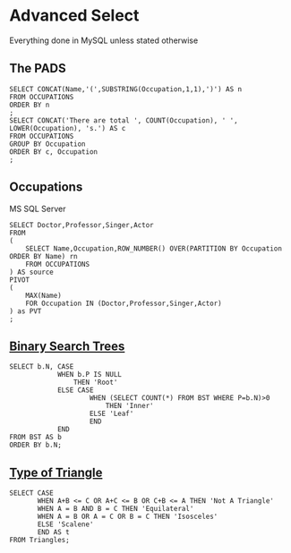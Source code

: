 # Advanced Select

Everything done in MySQL unless stated otherwise

## The PADS

```
SELECT CONCAT(Name,'(',SUBSTRING(Occupation,1,1),')') AS n
FROM OCCUPATIONS
ORDER BY n
;
SELECT CONCAT('There are total ', COUNT(Occupation), ' ', LOWER(Occupation), 's.') AS c
FROM OCCUPATIONS
GROUP BY Occupation
ORDER BY c, Occupation
;
```

## Occupations

MS SQL Server
```
SELECT Doctor,Professor,Singer,Actor
FROM
(
    SELECT Name,Occupation,ROW_NUMBER() OVER(PARTITION BY Occupation ORDER BY Name) rn
    FROM OCCUPATIONS
) AS source
PIVOT
(
    MAX(Name)
    FOR Occupation IN (Doctor,Professor,Singer,Actor)
) as PVT
;
```

## [Binary Search Trees](https://www.hackerrank.com/challenges/binary-search-tree-1)

```
SELECT b.N, CASE
            WHEN b.P IS NULL
                THEN 'Root'
            ELSE CASE
                    WHEN (SELECT COUNT(*) FROM BST WHERE P=b.N)>0
                        THEN 'Inner'
                    ELSE 'Leaf'
                    END
            END
FROM BST AS b
ORDER BY b.N;
```

## [Type of Triangle](https://www.hackerrank.com/challenges/what-type-of-triangle)

```
SELECT CASE
       WHEN A+B <= C OR A+C <= B OR C+B <= A THEN 'Not A Triangle'
       WHEN A = B AND B = C THEN 'Equilateral'
       WHEN A = B OR A = C OR B = C THEN 'Isosceles'
       ELSE 'Scalene'
       END AS t
FROM Triangles;
```
